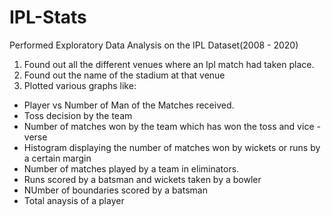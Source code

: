 # IPL-Stats

Performed Exploratory Data Analysis on the IPL Dataset(2008 - 2020)

1. Found out all the different venues where an Ipl match had taken place.
2. Found out the name of the stadium at that venue
3. Plotted various graphs like:


  * Player vs Number of Man of the Matches received.
  * Toss decision by the team
  * Number of matches won by the team which has won the toss and vice - verse
  * Histogram displaying the number of matches won by wickets or runs by a certain margin
  * Number of matches played by a team in eliminators.
  * Runs scored by a batsman and wickets taken by a bowler
  * NUmber of boundaries scored by a batsman
  * Total anaysis of a player 
